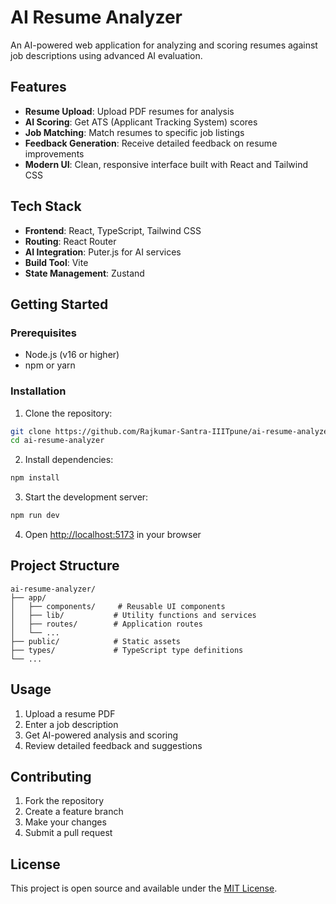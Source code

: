 # AI Resume Analyzer

An AI-powered web application for analyzing and scoring resumes against job descriptions using advanced AI evaluation.

## Features

- **Resume Upload**: Upload PDF resumes for analysis
- **AI Scoring**: Get ATS (Applicant Tracking System) scores
- **Job Matching**: Match resumes to specific job listings
- **Feedback Generation**: Receive detailed feedback on resume improvements
- **Modern UI**: Clean, responsive interface built with React and Tailwind CSS

## Tech Stack

- **Frontend**: React, TypeScript, Tailwind CSS
- **Routing**: React Router
- **AI Integration**: Puter.js for AI services
- **Build Tool**: Vite
- **State Management**: Zustand

## Getting Started

### Prerequisites

- Node.js (v16 or higher)
- npm or yarn

### Installation

1. Clone the repository:
```bash
git clone https://github.com/Rajkumar-Santra-IIITpune/ai-resume-analyzer.git
cd ai-resume-analyzer
```

2. Install dependencies:
```bash
npm install
```

3. Start the development server:
```bash
npm run dev
```

4. Open [http://localhost:5173](http://localhost:5173) in your browser

## Project Structure

```
ai-resume-analyzer/
├── app/
│   ├── components/     # Reusable UI components
│   ├── lib/           # Utility functions and services
│   ├── routes/        # Application routes
│   └── ...
├── public/            # Static assets
├── types/             # TypeScript type definitions
└── ...
```

## Usage

1. Upload a resume PDF
2. Enter a job description
3. Get AI-powered analysis and scoring
4. Review detailed feedback and suggestions

## Contributing

1. Fork the repository
2. Create a feature branch
3. Make your changes
4. Submit a pull request

## License

This project is open source and available under the [MIT License](LICENSE).
